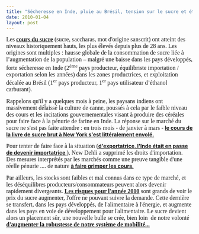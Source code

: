 ```yaml
---
title: "Sécheresse en Inde, pluie au Brésil, tension sur le sucre et éthanol en hausse …"
date: 2010-01-04
layout: post
---
```


<p class="MsoNormal"><font face="Calibri" size="3">Les <strong><span style="text-decoration: underline"><a href="http://www.publicsenat.fr/vod/conversation-d-avenirs/le-sucre/62943" target="_blank" title="conversation d'avenir">cours du sucre</a></span></strong> (sucre, saccharas, mot d'origine sanscrit) ont atteint des niveaux historiquement hauts, les plus élevés depuis plus de 28 ans. Les origines sont multiples : hausse globale de la consommation de sucre liée à l’augmentation de la population – malgré une baisse dans les pays développés, forte sécheresse en Inde (2<sup>ème</sup> pays producteur, équilibriste importation / exportation selon les années) dans les zones productrices, et exploitation décalée au Brésil (1<sup>er</sup> pays producteur, 1<sup>er</sup> pays utilisateur d’éthanol carburant).</font></p> <p class="MsoNormal"><font face="Calibri" size="3">Rappelons qu'il y a quelques mois à peine, les paysans indiens ont massivement délaissé la culture de canne, poussés à cela par le faible niveau des cours et les incitations gouvernementales visant à produire des céréales pour faire face à la pénurie de farine en Inde. La réponse sur le marché du sucre ne s'est pas faite attendre : en trois mois - de janvier à mars - </font><a href="http://www.leblogfinance.com/2009/07/le-cours-du-sucre-senvole-.html"><strong>le cours de la livre de sucre brut à New York s'est littéralement envolé.</strong> </a></p> <p class="MsoNormal"></p>   <!--more-->  <p class="MsoNormal"><font face="Calibri" size="3">Pour tenter de faire face à la situation (</font><a href="http://www.leblogfinance.com/2009/05/inde-baisse-des-exportations.html"><strong>d'exportatrice, l'Inde était en passe de devenir importatrice </strong></a><font face="Calibri" size="3">), New Dehli a supprimé les droits d'importation. Des mesures interprétés par les marchés comme une preuve tangible d'une réelle pénurie .... de nature </font><a href="http://www.leblogfinance.com/2009/05/le-sucre-flambe-.html" target="_blank"><strong>à faire grimper les cours</strong></a><span style="text-decoration: underline">.</span> <p class="MsoNormal"><font face="Calibri" size="3">Par ailleurs, les stocks sont faibles et mal connus dans ce type de marché, et les déséquilibres producteurs/consommateurs peuvent alors devenir rapidement divergeants. <strong><span style="text-decoration: underline"><a href="http://www.czarnikow.com/market_intelligence/documents/reports/review/07-2009/resource_template.asp" target="_blank">Les risques pour l'année 2010</a></span></strong> sont grands de voir le prix du sucre augmenter, l'offre ne pouvant suivre la demande. Cette dernière se transfert, dans les pays développés, de l'alimentaire à l'énergie, et augmente dans les pays en voie de développement pour l'alimentaire. Le sucre devient alors un placement sûr, une nouvelle bulle se crée, bien loin  de notre volonté <strong><span style="text-decoration: underline"><a href="/2009/11/pour-une-mobilite-plus-robuste-aux-crises-a-venir.html" target="_blank">d'augmenter la robustesse de notre système de mobilité...</a></span></strong></font></p> <p class="MsoNormal"><font face="Calibri" size="3"></font> </p> <p></p></p>